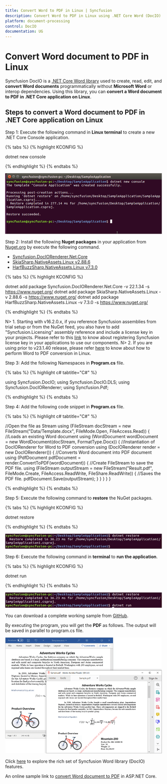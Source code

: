 ```yaml
---
title: Convert Word to PDF in Linux | Syncfusion
description: Convert Word to PDF in Linux using .NET Core Word (DocIO) library without Microsoft Word or interop dependencies.
platform: document-processing
control: DocIO
documentation: UG
---
```


# Convert Word document to PDF in Linux

Syncfusion DocIO is a [.NET Core Word library](https://www.syncfusion.com/document-processing/word-framework/net-core/word-library) used to create, read, edit, and **convert Word documents** programmatically without **Microsoft Word** or interop dependencies. Using this library, you can **convert a Word document to PDF in .NET Core application on Linux**.

## Steps to convert a Word document to PDF in .NET Core application on Linux

Step 1: Execute the following command in **Linux terminal** to create a new .NET Core Console application.

{% tabs %}
{% highlight KCONFIG %}

dotnet new console

{% endhighlight %}
{% endtabs %}

![Create .NET Core console application on Linux](Linux-images/CreateNewProject1.png)

Step 2: Install the following **Nuget packages** in your application from [Nuget.org](https://www.nuget.org/) by execute the following command.

* [Syncfusion.DocIORenderer.Net.Core](https://www.nuget.org/packages/Syncfusion.DocIORenderer.Net.Core) 
* [SkiaSharp.NativeAssets.Linux v2.88.6](https://www.nuget.org/packages/SkiaSharp.NativeAssets.Linux/2.88.6)
* [HarfBuzzSharp.NativeAssets.Linux v7.3.0](https://www.nuget.org/packages/HarfBuzzSharp.NativeAssets.Linux/7.3.0)

{% tabs %}
{% highlight KCONFIG %}

dotnet add package Syncfusion.DocIORenderer.Net.Core -v 22.1.34 -s https://www.nuget.org/
dotnet add package SkiaSharp.NativeAssets.Linux -v 2.88.6 -s https://www.nuget.org/
dotnet add package HarfBuzzSharp.NativeAssets.Linux -v 7.3.0 -s https://www.nuget.org/

{% endhighlight %}
{% endtabs %}

N> 1. Starting with v16.2.0.x, if you reference Syncfusion assemblies from trial setup or from the NuGet feed, you also have to add "Syncfusion.Licensing" assembly reference and include a license key in your projects. Please refer to this [link](https://help.syncfusion.com/common/essential-studio/licensing/overview) to know about registering Syncfusion license key in your applications to use our components.
N> 2. If you are using prior to v23.1.40 release, please refer [here](https://help.syncfusion.com/document-processing/word/word-library/net/faq#what-are-the-nuget-packages-to-be-installed-to-perform-word-to-pdf-conversion-in-linux-os) to know about how to perform Word to PDF conversion in Linux.

Step 3: Add the following Namespaces in **Program.cs** file.

{% tabs %}
{% highlight c# tabtitle="C#" %}

using Syncfusion.DocIO;
using Syncfusion.DocIO.DLS;
using Syncfusion.DocIORenderer;
using Syncfusion.Pdf;

{% endhighlight %}
{% endtabs %}

Step 4: Add the following code snippet in **Program.cs** file.

{% tabs %}
{% highlight c# tabtitle="C#" %}

//Open the file as Stream
using (FileStream docStream = new FileStream("Data/Template.docx", FileMode.Open, FileAccess.Read))
{
    //Loads an existing Word document
    using (WordDocument wordDocument = new WordDocument(docStream, FormatType.Docx))
    {
        //Instantiation of DocIORenderer for Word to PDF conversion
        using (DocIORenderer render = new DocIORenderer())
        {
            //Converts Word document into PDF document
            using (PdfDocument pdfDocument = render.ConvertToPDF(wordDocument))
            {
                //Create FileStream to save the PDF file.
                using (FileStream outputStream = new FileStream("Result.pdf", FileMode.Create, FileAccess.ReadWrite, FileShare.ReadWrite))
                {
                    //Saves the PDF file.
                    pdfDocument.Save(outputStream);
                }
            }
        }
    }
}

{% endhighlight %}
{% endtabs %}

Step 5: Execute the following command to **restore** the NuGet packages.

{% tabs %}
{% highlight KCONFIG %}

dotnet restore

{% endhighlight %}
{% endtabs %}

![Restore the NuGet packages](Linux-images/Restore.png)

Step 6: Execute the following command in **terminal** to **run the application**.

{% tabs %}
{% highlight KCONFIG %}

dotnet run

{% endhighlight %}
{% endtabs %}

![Run the Applcation](Linux-images/Run.png)

You can download a complete working sample from [GitHub](https://github.com/SyncfusionExamples/DocIO-Examples/tree/main/Word-to-PDF-Conversion/Convert-Word-document-to-PDF/Linux/Convert-Word-Document-to-PDF).

By executing the program, you will get the **PDF** as follows. The output will be saved in parallel to program.cs file.

![Word to PDF in Linux](WordToPDF_images/OutputImage.png)

Click [here](https://www.syncfusion.com/document-processing/word-framework/net-core) to explore the rich set of Syncfusion Word library (DocIO) features. 

An online sample link to [convert Word document to PDF](https://ej2.syncfusion.com/aspnetcore/Word/WordToPDF#/material3) in ASP.NET Core. 